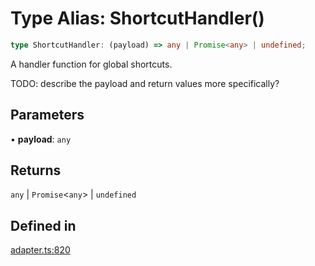 # Type Alias: ShortcutHandler()

```ts
type ShortcutHandler: (payload) => any | Promise<any> | undefined;
```

A handler function for global shortcuts.

TODO: describe the payload and return values more specifically?

## Parameters

• **payload**: `any`

## Returns

`any` \| `Promise`\<`any`\> \| `undefined`

## Defined in

[adapter.ts:820](https://github.com/slackapi/node-slack-sdk/blob/c15385ef93ccdde9702f52f7d1f445999203d794/packages/interactive-messages/src/adapter.ts#L820)
